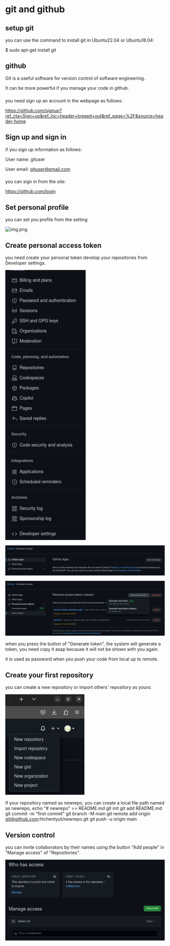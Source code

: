 # git and github

## setup git

you can use the command to install git in Ubuntu22.04 or Ubuntu18.04:

$ sudo apt-get install git

## github
Git is a useful software for version control of software engineering.

It can be more powerful if you manage your code in github.

###
you need sign up an account in the webpage as follows:

https://github.com/signup?ref_cta=Sign+up&ref_loc=header+logged+out&ref_page=%2F&source=header-home

## Sign up and sign in
if you sign up information as follows:

User name: gituser

User email: gituser@email.com

###
you can sign in from the site:

https://github.com/login

## Set personal profile
you can set you profile from the setting

![img.png](https://github.com/htchentyut/git_tutorial/blob/main/img.png)

## Create personal access token

you need create your personal token develop your repositories from Developer settings.

![img_1.png](./img_1.png)

![img_2.png](./img_2.png)

![img_4.png](./img_4.png)

when you press the button of "Generate token", the system will generate a token, you need copy it asap because it will not be shown with you again.

it is used as password when you push your code from local up to remote.

## Create your first repository
you can create a new repository or import others' repository as yours:

![img_5.png](./img_5.png)

if your repository named as newrepo, you can create a local file path named as newrepo,
echo "# newrepo" >> README.md
git init
git add README.md
git commit -m "first commit"
git branch -M main
git remote add origin git@github.com:htchentyut/newrepo.git
git push -u origin main

## Version control
you can invite collaborators by their names using the button "Add people" in "Manage access" of "Repositories".

![img_6.png](./img_6.png)


